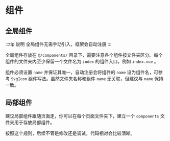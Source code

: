 # 组件

## 全局组件

:::tip 说明
全局组件无需手动引入，框架会自动注册
:::

全局组件存放在 `@/components/` 目录下，需要注意各个组件按文件夹区分。每个组件的文件夹内至少保留一个文件名为 `index` 的组件入口，例如 `index.vue` 。

组件必须设置 `name` 并保证其唯一，自动注册会将组件的 `name` 设为组件名，可参考 `SvgIcon` 组件写法。虽然文件夹名称和组件 `name` 无关联，但建议与 `name` 保持一致。

## 局部组件

建议局部组件跟随页面走，你可以在每个页面文件夹下，建立一个 `components` 文件夹用于存放局部组件。

按照这个规则，后续不管是修改还是调试，代码相对会比较清晰。
